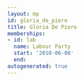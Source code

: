 ```yaml
---
layout: mp
id: gloria_de_piero
title: Gloria De Piero
memberships:
- id: lab
  name: Labour Party
  start: '2010-06-08'
  end: 
autogenerated: true
---
```

